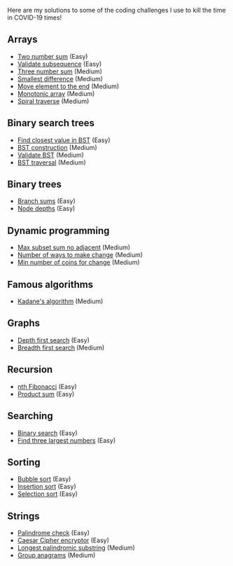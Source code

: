 Here are my solutions to some of the coding challenges I use to kill the time in COVID-19 times!

## Arrays

- [Two number sum](./two_number_sum.py) (Easy)
- [Validate subsequence](./validate_susbequence.py) (Easy)
- [Three number sum](./three_number_sum.py) (Medium)
- [Smallest difference](./smallest_difference.py) (Medium)
- [Move element to the end](./move_element_to_the_end.py) (Medium)
- [Monotonic array](./monotonic_array.py) (Medium)
- [Spiral traverse](./spiral_traverse.py) (Medium)

## Binary search trees

- [Find closest value in BST](./find_closest_value_in_bst.py) (Easy)
- [BST construction](./bst_construction.py) (Medium)
- [Validate BST](./validate_bst.py) (Medium)
- [BST traversal](./bst_traversal.py) (Medium)

## Binary trees

- [Branch sums](./branch_sums.py) (Easy)
- [Node depths](./node_depths.py) (Easy)

## Dynamic programming

- [Max subset sum no adjacent](./max_subset_sum_no_adjacent.py) (Medium)
- [Number of ways to make change](./number_of_ways_to_make_change.py) (Medium)
- [Min number of coins for change](./min_number_of_coins_for_change.py) (Medium)

## Famous algorithms

- [Kadane's algorithm](./kadanes_algorithm.py) (Medium)

## Graphs

- [Depth first search](./depth_first_search.py) (Easy)
- [Breadth first search](./breadth_first_search.py) (Medium)

## Recursion

- [nth Fibonacci](./nth_fibonacci.py) (Easy)
- [Product sum](./product_sum.py) (Easy)

## Searching

- [Binary search](./binary_search.py) (Easy)
- [Find three largest numbers](./find_three_largest_numbers.py) (Easy)

## Sorting

- [Bubble sort](./bubble_sort.py) (Easy)
- [Insertion sort](./insertion_sort.py) (Easy)
- [Selection sort](./selection_sort.py) (Easy)

## Strings

- [Palindrome check](./palindrome_check.py) (Easy)
- [Caesar Cipher encryptor](./caesar_cipher_encryptor.py) (Easy)
- [Longest palindromic substring](./longest_palindromic_substring.py) (Medium)
- [Group anagrams](./group_anagrams.py) (Medium)

